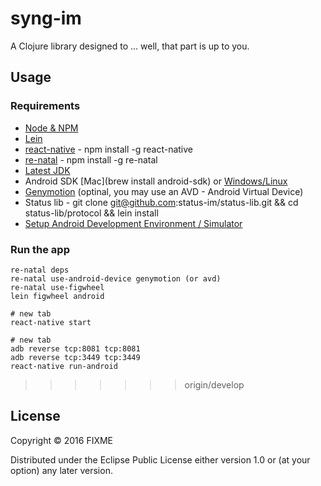# syng-im

A Clojure library designed to ... well, that part is up to you.

## Usage

### Requirements
- [Node & NPM](https://nodejs.org/en/)
- [Lein](http://leiningen.org)
- [react-native](https://facebook.github.io/react-native/docs/getting-started.html) - npm install -g react-native
- [re-natal](https://github.com/drapanjanas/re-natal) - npm install -g re-natal
- [Latest JDK](http://www.oracle.com/technetwork/java/javase/downloads/jdk8-downloads-2133151.html)
- Android SDK [Mac](brew install android-sdk) or [Windows/Linux](https://developer.android.com/sdk/installing/index.html)
- [Genymotion](https://www.genymotion.com) (optinal, you may use an AVD - Android Virtual Device)
- Status lib - git clone git@github.com:status-im/status-lib.git && cd status-lib/protocol && lein install
- [Setup Android Development Environment / Simulator](https://facebook.github.io/react-native/docs/android-setup.html)


### Run the app

    re-natal deps
    re-natal use-android-device genymotion (or avd)
    re-natal use-figwheel
    lein figwheel android

    # new tab
    react-native start

    # new tab
    adb reverse tcp:8081 tcp:8081
    adb reverse tcp:3449 tcp:3449
    react-native run-android

>>>>>>> origin/develop

## License

Copyright © 2016 FIXME

Distributed under the Eclipse Public License either version 1.0 or (at
your option) any later version.
